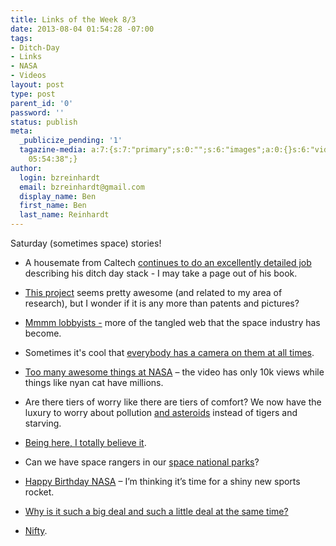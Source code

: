 ```yaml
---
title: Links of the Week 8/3
date: 2013-08-04 01:54:28 -07:00
tags:
- Ditch-Day
- Links
- NASA
- Videos
layout: post
type: post
parent_id: '0'
password: ''
status: publish
meta:
  _publicize_pending: '1'
  tagazine-media: a:7:{s:7:"primary";s:0:"";s:6:"images";a:0:{}s:6:"videos";a:0:{}s:11:"image_count";i:0;s:6:"author";s:8:"44242401";s:7:"blog_id";s:8:"46163602";s:9:"mod_stamp";s:19:"2013-08-04
    05:54:38";}
author:
  login: bzreinhardt
  email: bzreinhardt@gmail.com
  display_name: Ben
  first_name: Ben
  last_name: Reinhardt
---
```


<p>Saturday (sometimes space) stories!</p>
<ul>
<li>A housemate from Caltech <a href="http://ilyanep.wordpress.com/2013/07/21/the-vector-chrono-travel-ai-interface-only-for-android/" target="_blank">continues to do an excellently detailed job</a> describing his ditch day stack - I may take a page out of his book.</li>
</ul>
<ul>
<li><a href="http://spaceref.biz/2013/07/skycorp-introduces-spacecraft-life-extension-system-to-extend-operational-lives-of-geostationary-sat.html" target="_blank">This project</a> seems pretty awesome (and related to my area of research), but I wonder if it is any more than patents and pictures?</li>
</ul>
<ul>
<li><a href="http://nasawatch.com/archives/2013/07/fighting-innova.html" target="_blank">Mmmm lobbyists -</a> more of the tangled web that the space industry has become.</li>
</ul>
<ul>
<li>Sometimes it's cool that <a href="http://www.latimes.com/news/science/sciencenow/la-sci-sn-orange-bubble-clouds-video-20130726,0,4837916.story" target="_blank">everybody has a camera on them at all times</a>.</li>
</ul>
<ul>
<li><a href="http://www.youtube.com/watch?v=eC9gfgB6Ft4&amp;feature=share&amp;list=PLiuUQ9asub3RHqKdK_XZSZ8I_981UPhvX" target="_blank">Too many awesome things at NASA</a> – the video has only 10k views while things like nyan cat have millions.</li>
</ul>
<ul>
<li>Are there tiers of worry like there are tiers of comfort? We now have the luxury to worry about pollution <a href="http://spaceref.com/missions-and-programs/nasa/planetary-defense.html" target="_blank">and asteroids</a> instead of tigers and starving.</li>
</ul>
<ul>
<li><a href="http://www.thespacereview.com/article/2339/1" target="_blank">Being here, I totally believe it</a>.</li>
</ul>
<ul>
<li>Can we have space rangers in our <a href="http://www.space.com/22123-american-public-parks-on-the-moon.html" target="_blank">space national parks</a>?</li>
</ul>
<ul>
<li><a href="http://www.space.com/22171-happy-birthday-nasa-55-years.html" target="_blank">Happy Birthday NASA</a> – I’m thinking it’s time for a shiny new sports rocket.</li>
</ul>
<ul>
<li><a href="http://www.spacepolitics.com/2013/07/31/senate-action-on-nasa-authorization-mirrors-the-house/?utm_source=feedly" target="_blank">Why is it such a big deal and such a little deal at the same time?</a></li>
</ul>
<ul>
<li><a href="http://www.newspacejournal.com/2013/08/01/moon-express-developing-micro-lunar-lander/" target="_blank">Nifty</a>.</li>
</ul>
